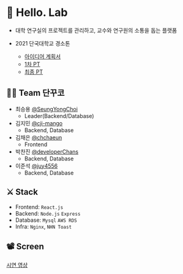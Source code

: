 # 👋 Hello. Lab
- 대학 연구실의 프로젝트를 관리하고, 교수와 연구원의 소통을 돕는 플랫폼
- 2021 단국대학교 경소톤

  - [아이디어 계획서](./.github/아이디어계획서_단꾸코.pdf)
  - [1차 PT](./.github/단꾸코_경소톤_1차_PT.pdf)
  - [최종 PT](./.github/단꾸코_경소톤_최종_PT.pdf)

## 🙋‍♂️ Team 단꾸코
- 최승용 [@SeungYongChoi](https://github.com/SeungYongChoi)
  - Leader(Backend/Database)
- 김지민 [@cji-mango](https://github.com/ji-mango)
  - Backend, Database
- 김채은 [@chchaeun](https://github.com/chchaeun)
  - Frontend
- 박찬진 [@developerChans](https://github.com/developerChans)
  - Backend, Database
- 이준석 [@juy4556](https://github.com/juy4556)
  - Backend, Database

## ⚔ Stack
- Frontend: `React.js`
- Backend: `Node.js` `Express`
- Database: `Mysql` `AWS RDS`
- Infra: `Nginx`, `NHN Toast`

## 📽️ Screen
[시연 영상](https://www.notion.so/Hello-Lab-79c20477d0c8453886bd44c5790d6276#3b48413c3da741a3b97f4e0999c25739)
